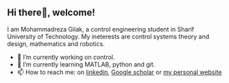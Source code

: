## Hi there👋, welcome!

I am Mohammadreza Gilak, a control engineering student in Sharif University of Technology. 
My ineterests are control systems theory and design, mathematics and robotics.

- 🔭 I’m currently working on control.
- 🌱 I’m currently learning MATLAB, python and git. 
- 📫 How to reach me: on [linkedin](https://www.linkedin.com/in/mohammadreza-gilak-7aa830226/), [Google scholar](https://scholar.google.com/citations?user=sAYdpEwAAAAJ) or [my personal website](https://www.mgilak.ir)
